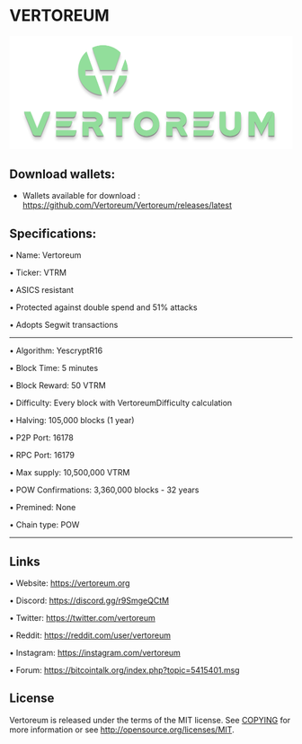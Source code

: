 VERTOREUM 
========
![](src/qt/res/icons/splashscreen.png)


Download wallets:
----------

- Wallets available for download : https://github.com/Vertoreum/Vertoreum/releases/latest


Specifications:
----------------------



• Name:                 Vertoreum

• Ticker:               VTRM

• ASICS resistant

• Protected against double spend and 51% attacks

• Adopts Segwit transactions



---


• Algorithm:          YescryptR16

• Block Time:         5 minutes

• Block Reward:       50 VTRM

• Difficulty:         Every block with VertoreumDifficulty calculation

• Halving:            105,000 blocks (1 year)

• P2P Port:           16178

• RPC Port:           16179

• Max supply:         10,500,000 VTRM

• POW Confirmations:  3,360,000 blocks - 32 years

• Premined:           None

• Chain type:         POW



---



Links
----------------

• Website: https://vertoreum.org

• Discord: https://discord.gg/r9SmgeQCtM

• Twitter: https://twitter.com/vertoreum

• Reddit: https://reddit.com/user/vertoreum

• Instagram: https://instagram.com/vertoreum

• Forum: https://bitcointalk.org/index.php?topic=5415401.msg





License
-------

Vertoreum is released under the terms of the MIT license. See [COPYING](COPYING) for more
information or see http://opensource.org/licenses/MIT.

